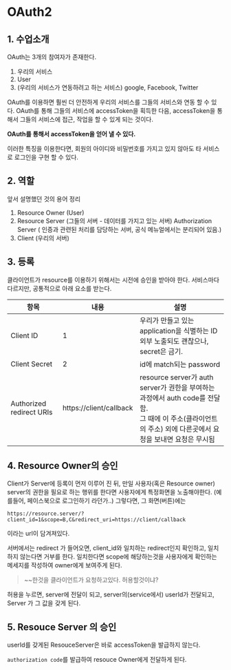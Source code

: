 # OAuth2

## 1. 수업소개

OAuth는 3개의 참여자가 존재한다.

1. 우리의 서비스
2. User
3. (우리의 서비스가 연동하려고 하는 서비스) google, Facebook, Twitter

OAuth를 이용하면 훨씬 더 안전하게 우리의 서비스를 그들의 서비스와 연동 할 수 있다.
OAuth를 통해 그들의 서비스에 accessToken을 획득한 다음, accessToken을 통해서 그들의 서비스에 접근, 작업을 할 수 있게 되는 것이다.

**OAuth를 통해서 accessToken을 얻어 낼 수 있다.**

이러한 특징을 이용한다면, 회원의 아이디와 비밀번호를 가지고 있지 않아도 타 서비스로 로그인을 구현 할 수 있다.

## 2. 역할

앞서 설명했던 것의 용어 정리

1. Resource Owner (User)
2. Resource Server (그들의 서버 - 데이터를 가지고 있는 서버)
   Authorization Server ( 인증과 관련된 처리를 담당하는 서버, 공식 메뉴얼에서는 분리되어 있음.)
3. Client (우리의 서버)

## 3. 등록

클라이언트가 resource를 이용하기 위해서는 시전에 승인을 받아야 한다. 서비스마다 다르지만, 공통적으로 아래 요소를 받는다.

| 항목                     | 내용                    | 설명                                                         |
| ------------------------ | ----------------------- | ------------------------------------------------------------ |
| Client ID                | 1                       | 우리가 만들고 있는 application을 식별하는 ID<br />외부 노출되도 괜찮으나, secret은 금기. |
| Client Secret            | 2                       | id에 match되는 password                                      |
| Authorized redirect URIs | https://client/callback | resource server가 auth server가 권한을 부여하는 과정에서 auth code를 전달함.<br />그 때에 이 주소(클라이언트의 주소) 외에 다른곳에서 요청을 보내면 요청은 무시됨 |



## 4. Resource Owner의 승인

Client가 Server에 등록이 먼저 이루어 진 뒤, 만일 사용자(혹은 Resource owner) server의 권한을 필요로 하는 행위를 한다면 사용자에게 특정화면을 노출해야한다.
(예를들어, 페이스북으로 로그인하기 라던가..)
그렇다면, 그 화면(버튼)에는 

````
https://resource.server/?client_id=1&scope=B,C&redirect_uri=https://client/callback
````

이라는 url이 담겨져있다.

서버에서는 redirect 가 들어오면, client_id와 일치하는 redirect인지 확인하고,  일치하지 않는다면 거부를 한다.
일치한다면 scope에 해당하는것을 사용자에게 확인하는 메세지를 작성하여 owner에게 보여주게 된다. 

> ~~한것을 클라이언트가 요청하고있다. 허용할것이냐?

허용을 누르면, server에 전달이 되고, server의(service에서) userId가 전달되고, Server 가 그 값을 갖게 된다.

## 5. Resouce Server 의 승인

userId를 갖게된 ResouceServer은 바로 accessToken을 발급하지 않는다.

`authorization code`를 발급하여 resouce Owner에게 전달하게 된다.



